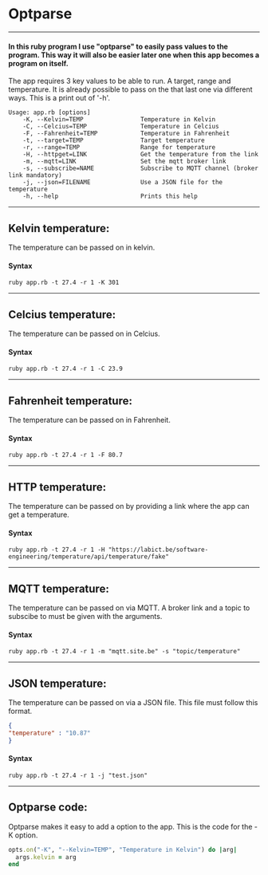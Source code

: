 # Optparse

***

#### In this ruby program I use "optparse" to easily pass values to the program. This way it will also be easier later one when this app becomes a program on itself.

The app requires 3 key values to be able to run. A target, range and temperature. It is already possible to pass on the that last one via different ways. This is a print out of '-h'.

```
Usage: app.rb [options]
    -K, --Kelvin=TEMP                Temperature in Kelvin
    -C, --Celcius=TEMP               Temperature in Celcius
    -F, --Fahrenheit=TEMP            Temperature in Fahrenheit
    -t, --target=TEMP                Target temperature
    -r, --range=TEMP                 Range for temperature
    -H, --httpget=LINK               Get the temperature from the link
    -m, --mqtt=LINK                  Set the mqtt broker link
    -s, --subscribe=NAME             Subscribe to MQTT channel (broker link mandatory)
    -j, --json=FILENAME              Use a JSON file for the temperature
    -h, --help                       Prints this help
```  

***

## Kelvin temperature:

The temperature can be passed on in kelvin.

#### Syntax

```
ruby app.rb -t 27.4 -r 1 -K 301
```
***

## Celcius temperature:

The temperature can be passed on in Celcius.

#### Syntax

```
ruby app.rb -t 27.4 -r 1 -C 23.9
```
***

## Fahrenheit temperature:

The temperature can be passed on in Fahrenheit.

#### Syntax

```
ruby app.rb -t 27.4 -r 1 -F 80.7
```
***

## HTTP temperature:

The temperature can be passed on by providing a link where the app can get a temperature.

#### Syntax

```
ruby app.rb -t 27.4 -r 1 -H "https://labict.be/software-engineering/temperature/api/temperature/fake"
```
***

## MQTT temperature:

The temperature can be passed on via MQTT. A broker link and a topic to subscibe to must be given with the arguments.

#### Syntax

```
ruby app.rb -t 27.4 -r 1 -m "mqtt.site.be" -s "topic/temperature"
```
***

## JSON temperature:

The temperature can be passed on via a JSON file. This file must follow this format.

```json
{
"temperature" : "10.87"
}
```

#### Syntax

```
ruby app.rb -t 27.4 -r 1 -j "test.json"
```
***

## Optparse code:

Optparse makes it easy to add a option to the app. This is the code for the -K option.

```ruby
opts.on("-K", "--Kelvin=TEMP", "Temperature in Kelvin") do |arg|
  args.kelvin = arg
end
```
